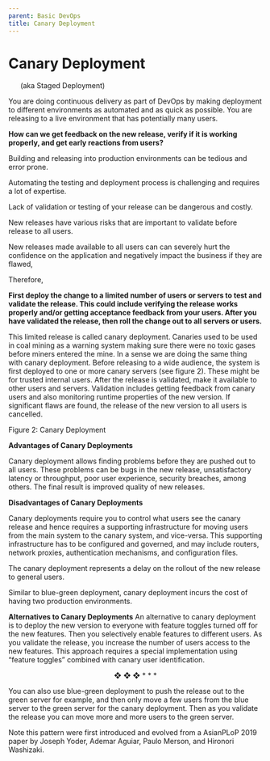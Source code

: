 ```yaml
---
parent: Basic DevOps
title: Canary Deployment
---
```

# Canary Deployment 
&nbsp;&nbsp;&nbsp;&nbsp;&nbsp;&nbsp;(aka Staged Deployment)

You are doing continuous delivery as part of DevOps by making deployment to different environments as automated and as quick as possible. You are releasing to a live environment that has potentially many users.

**How can we get feedback on the new release, verify if it is working properly, and get early reactions from users?**

Building and releasing into production environments can be tedious and error prone.

Automating the testing and deployment process is challenging and requires a lot of expertise.

Lack of validation or testing of your release can be dangerous and costly.

New releases have various risks that are important to validate before release to all users.

New releases made available to all users can can severely hurt the confidence on the application and negatively impact the business if they are flawed, 

Therefore, 

**First deploy the change to a limited number of users or servers to test and validate the release. This could include verifying the release works properly and/or getting acceptance feedback from your users. After you have validated the release, then roll the change out to all servers or users.**

This limited release is called canary deployment. Canaries used to be used in coal mining as a warning system making sure there were no toxic gases before miners entered the mine. In a sense we are doing the same thing with canary deployment. Before releasing to a wide audience, the system is first deployed to one or more canary servers (see figure 2). These might be for trusted internal users. After the release is validated, make it available to other users and servers. Validation includes getting feedback from canary users and also monitoring runtime properties of the new version. If significant flaws are found, the release of the new version to all users is cancelled.

Figure 2: Canary Deployment

**Advantages of Canary Deployments**

Canary deployment allows finding problems before they are pushed out to all users. These problems can be bugs in the new release, unsatisfactory latency or throughput, poor user experience, security breaches, among others. The final result is improved quality of new releases.

**Disadvantages of Canary Deployments**

Canary deployments require you to control what users see the canary release and hence requires a supporting infrastructure for moving users from the main system to the canary system, and vice-versa. This supporting infrastructure has to be configured and governed, and may include routers, network proxies, authentication mechanisms,  and configuration files.

The canary deployment represents a delay on the rollout of the new release to general users. 

Similar to blue-green deployment, canary deployment incurs the cost of having two production environments.

**Alternatives to Canary Deployments**
An alternative to canary deployment is to deploy the new version to everyone with feature toggles turned off for the new features. Then you selectively enable features to different users. As you validate the release, you increase the number of users access to the new features. This approach requires a special implementation using “feature toggles” combined with canary user identification.

<p align="center">❖ ❖ ❖
* * *</p>

You can also use blue-green deployment to push the release out to the green server for example, and then only move a few users from the blue server to the green server for the canary deployment. Then as you validate the release you can move more and more users to the green server.

Note this pattern were first introduced and evolved from a AsianPLoP 2019 paper by Joseph Yoder, Ademar Aguiar, Paulo Merson, and Hironori Washizaki.
